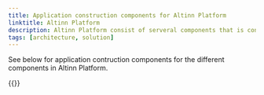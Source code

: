 ```yaml
---
title: Application construction components for Altinn Platform
linktitle: Altinn Platform
description: Altinn Platform consist of serveral components that is constructed with help of different frameworks and components. 
tags: [architecture, solution]
---
```


See below for application contruction components for the different components in Altinn Platform.

{{<children />}}